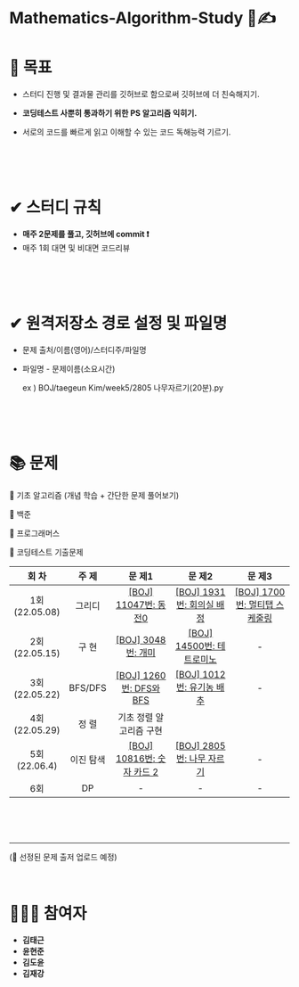 # Mathematics-Algorithm-Study 💯✍

# 🎯 목표

* 스터디 진행 및 결과물 관리를 깃허브로 함으로써 깃허브에 더 친숙해지기.

* **코딩테스트 사뿐히 통과하기 위한 PS 알고리즘 익히기.**

* 서로의 코드를 빠르게 읽고 이해할 수 있는 코드 독해능력 기르기.

  <br/>
  
  <br/>
  
  <br/>

#  ✔ 스터디 규칙

* **매주 2문제를 풀고, 깃허브에 commit ❗**
* 매주 1회 대면 및 비대면 코드리뷰

<br/>
<br/>

<br/>

# ✔ 원격저장소 경로 설정 및 파일명

* 문제 출처/이름(영어)/스터디주/파일명

* 파일명 - 문제이름(소요시간)

  ex ) BOJ/taegeun Kim/week5/2805 나무자르기(20분).py

<br/>

<br/>

<br/>

# 📚 문제

📒 기초 알고리즘 (개념 학습 + 간단한 문제 풀어보기)

📗 백준

📘 프로그래머스

📕 코딩테스트 기출문제

|        회    차        | 주           제 |                       문          제1                        |                       문          제2                        |                       문          제3                        |
| :-----------------: | :----------------------: | :----------------------------------------------------------: | :----------------------------------------------------------: | :----------------------------------------------------------: |
| 1회<br />(22.05.08) |  그리디   | [[BOJ] 11047번: 동전0](https://www.acmicpc.net/problem/11047) | [[BOJ] 1931번: 회의실 배정](https://www.acmicpc.net/problem/1931) | [[BOJ] 1700번: 멀티탭 스케줄링](https://www.acmicpc.net/problem/1700) |
| 2회<br />(22.05.15) |   구   현   |  [[BOJ] 3048번: 개미](https://www.acmicpc.net/problem/3048)  | [[BOJ] 14500번: 테트로미노](https://www.acmicpc.net/problem/14500) |                              -                               |
| 3회<br />(22.05.22) |  BFS/DFS  | [[BOJ] 1260번: DFS와 BFS](https://www.acmicpc.net/problem/11047) | [[BOJ] 1012번: 유기농 배추](https://www.acmicpc.net/problem/1012) |                              -                               |
| 4회<br />(22.05.29) |   정   렬   |                 기초 정렬 알고리즘 구현                 |                                                              |                                                              |
| 5회<br />(22.06.4)  | 이진 탐색 | [[BOJ] 10816번: 숫자 카드 2](https://www.acmicpc.net/problem/10816) | [[BOJ] 2805번: 나무 자르기](https://www.acmicpc.net/problem/2805) |                              -                               |
|      6회<br />      |    DP     |                              -                               |                              -                               |                              -                               |

<br/>
<br/>

<br/>

***

(💬 선정된 문제 출저 업로드 예정)

<br/>

# 👨‍👦‍👦 참여자

* **김태근**
* **윤현준**
* **김도윤**
* **김재강**


